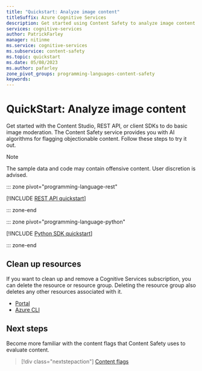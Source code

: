```yaml
---
title: "Quickstart: Analyze image content"
titleSuffix: Azure Cognitive Services
description: Get started using Content Safety to analyze image content for objectionable material.
services: cognitive-services
author: PatrickFarley
manager: nitinme
ms.service: cognitive-services
ms.subservice: content-safety
ms.topic: quickstart
ms.date: 05/08/2023
ms.author: pafarley
zone_pivot_groups: programming-languages-content-safety
keywords: 
---
```


# QuickStart: Analyze image content

Get started with the Content Studio, REST API, or client SDKs to do basic image moderation. The Content Safety service provides you with AI algorithms for flagging objectionable content. Follow these steps to try it out.

> [!NOTE]
> 
> The sample data and code may contain offensive content. User discretion is advised.

::: zone pivot="programming-language-rest"

[!INCLUDE [REST API quickstart](./includes/quickstarts/rest-quickstart-image.md)]

::: zone-end

::: zone pivot="programming-language-python"

[!INCLUDE [Python SDK quickstart](./includes/quickstarts/python-quickstart-image.md)]

::: zone-end



## Clean up resources

If you want to clean up and remove a Cognitive Services subscription, you can delete the resource or resource group. Deleting the resource group also deletes any other resources associated with it.

- [Portal](/azure/cognitive-services/cognitive-services-apis-create-account#clean-up-resources)
- [Azure CLI](/azure/cognitive-services/cognitive-services-apis-create-account-cli#clean-up-resources)

## Next steps

Become more familiar with the content flags that Content Safety uses to evaluate content.

> [!div class="nextstepaction"]
> [Content flags](./concepts/content-flags.md)